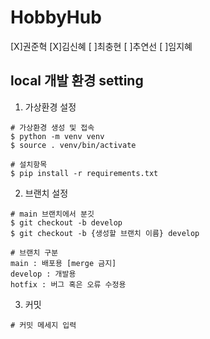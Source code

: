 # HobbyHub
[X]권준혁
[X]김신혜
[ ]최충현
[ ]추연선
[ ]임지혜


## local 개발 환경 setting
1. 가상환경 설정
```
# 가상환경 생성 및 접속
$ python -m venv venv
$ source . venv/bin/activate

# 설치항목
$ pip install -r requirements.txt
```

2. 브랜치 설정
```
# main 브랜치에서 분깃
$ git checkout -b develop
$ git checkout -b {생성할 브랜치 이름} develop

# 브랜치 구분
main : 배포용 [merge 금지]
develop : 개발용
hotfix : 버그 혹은 오류 수정용
```

3. 커밋 
```
# 커밋 메세지 입력

```
